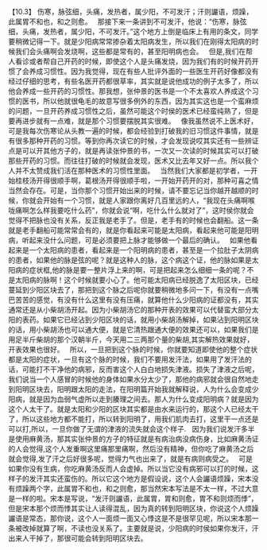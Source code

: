 【10.3】  伤寒，脉弦细，头痛，发热者，属少阳，不可发汗；汗则讝语，烦躁，此属胃不和也，和之则愈。
 
那接下来一条讲到不可发汗，他说：“伤寒，脉弦细，头痛，发热者，属少阳，不可发汗。”这个地方上倒是临床上有用的条文，同学要稍微记得一下。就是少阳病常常掺杂着太阳病发生，所以我们在刚得太阳病的时候我们会头痛啊会发烧啊，这些都是常有的，甚至阳明病也会。
 
但是,我们在帮人看诊或者帮自己开药的时候，即使这个人是头痛发烧，因为我们有的时候开药开惯了会养成习惯性。因为我觉得，现在有些人批评外面的一些医生开药好像都没有经过仔细的思考，有些名医开药都很草率，其实就是说他成功的例子太多了，所以他会养成一些开药的习惯性。那我想，张仲景的医书是一个不太喜欢人养成这个习惯的医书，所以他就很龟毛的故意写很多例外的东西，因为其实这也是一个蛮麻烦的问题，一旦开药养成习惯性之后，虽然可能这个时侯的医术已经蛮纯熟了，但是要再进步就有一点难，就是那个习惯要摆脱其实很难。
 
像我虽然说不上医术好，可是我每次伤寒论从头教一遍的时候，都会经验到打破我的旧习惯这件事情，就是有很多那种开药的习惯。等到你再次读它的时候，才会发现说哎其实还有一些辨证点是可以开其他方子的，就是再读张仲景的书，一次又一次读的时候其实可以打破那些开药的习惯。而往往打破的时候就会发现，医术又比去年又好一点。所以我个人并不太赞成我们活在那种医术的习惯性里面。
 
当然我们大家都是初学者，一开始桂枝汤开得很顺手啊，葛根汤开得很顺手啦，一开始开药开的对，那种可喜之情当然会存在。可是，当你那个习惯开始出来的时候，请不要忘记当你越开越顺的时候，你就会开始有一个习惯，就是人家跟你离好几百里远的人，“我现在头痛啊喉咙痛啊怎么样我要吃什么药”，你就会说“啊，吃什么什么就对了”，这时侯你就会觉得不把脉也没有关系，反正我是老手了。但是，老手有的时候也会翻船。这一条就是老手翻船可能常常会有的，就是你看起来可能是太阳病，看起来他可能是阳明病，听起来没什么问题，可是必须要把上脉才能够做一个最后的确认。
 
如果他看起来是一个太阳病的患者，看起来是一个阳明病的患者，甚至是一个拉肚子太阴病的患者，如果他的脉是弦的呢？就是这种人的脉，这个病这个证，他的脉如果是太阳病的症状框,他的脉是要一整片浮上来的啊，可是把起来怎么细细一条的呢？不是太阳病的脉啊！这个时候就要小心了。他可能太阳病已经脱逸了太阳区块，已经蔓延到少阳区块去了，那把到这个脉之后呢你就要稍微地多问一下，有没有一点嘴巴苦苦的感觉，有没有什么这里有没有压痛，就算他什么少阳病的证都没有，其实通常还是从小柴胡汤开起。因为小柴胡汤它的那种开表的效果可以代替蛮大部分太阳的表药。如果它已经沾到少阳区块的话，就用小柴胡汤解掉，如果沾到阳明区块的话，用小柴胡汤也可以通大便，就是它清热跟通大便的效果还可以，如果我们是用足半斤柴胡的那个汉朝半斤，今天用二三两那个量的柴胡,其实解热效果就好，开表效果也很好。
 
所以，一旦把到这个脉的时候，你就要知道即使他的整个症状都是太阳的症状，一旦有这个脉的时候，我们不要用发汗法，如果用了发汗法的话，可能打不干净他的病邪，反而害这个人白白地损失津液。损失了津液之后呢，我们说当一个人感冒的时候他的身体如果水分太少了，那他的病邪就会很自然地走到阳明区块去，阳明跟太阳的走法，在阳明篇开始我就解释说，人为什么会变成少阳病，就是因为血弱气虚所以走到腠理之间去。那人为什么变成阳明病？就是因为这个人太干了。就是太阳和少阳的区块其实都是由水来运行的，那这个人已经太干了，所以这些地方都不能打，所以转到阳明了，用我们肌肉去打，这里干一点还是可以打,所以，一旦你做了无谓的津液的流失就会这个样子.
 
因为我们说发汗多半是使用麻黄汤，那其实张仲景的方子的特征就是有病治病没病伤身，比如麻黄汤证的人会觉得,这个人发重啊这里痛那里痛啊，然后没有精神，但你吃了麻黄汤之后就会觉得,发了汗之后好很多呢，觉得力气也出来了，就是有病则病受之。
 
可是如果你没有生病，你吃麻黄汤反而人会虚掉。所以当它没有病邪可以打的时候，这样子的发汗其实还蛮伤的。所以它这个地方是假设说，这个人会讝语烦躁，宋本没有烦躁两个字，此属胃不和也，和之则愈，那当然宋本写法是不太一样，不过大意是一样的啦。宋本是写说，“发汗则讝语，此属胃，胃和则愈，胃不和则烦而悸”，但是宋本那个烦而悸其实让人读得混乱，因为真的转到阳明区块，你说这个人烦躁讝语是常态，那你说，这个人一面烦一面又心悸这是不是很罕见呢，所以宋本那一条被改掉就算了啊，不读也没关系了。主要就是说，少阳病的时侯如果你发汗，汗出来人干掉了，那很可能会转到阳明区块去。
